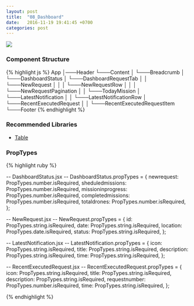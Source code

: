 ```yaml
---
layout: post
title:  "08_Dashboard"
date:   2016-11-19 19:41:45 +0700
categories: post
---
```


<img src="{{ site.github.url }}/images/posts/2016-11-19/08_Dashboard.jpg">

### Component Structure

{% highlight js %}
App
│───Header
└───Content
│   └───Breadcrumb
│   └───DashboardStatus
│   └───DashboardRequestTab
│   │   └───NewRequest
│   │   │   └───NewRequestRow
│   │   │   └───NewRequestPagination
│   │   └───TodayMission
│   └───LatestNotification
│   │   └───LatestNotificationRow
│   └───RecentExecutedRequest
│   │   └───RecentExecutedRequestItem
└───Footer
{% endhighlight %}

### Recommended Libraries

* [Table](https://jsfiddle.net/carlosrocha/xgde4uh0/)

### PropTypes

{% highlight ruby %}

-- DashboardStatus.jsx --
DashboardStatus.propTypes = {
  newrequest: PropTypes.number.isRequired,
  sheduledmissions: PropTypes.number.isRequired,
  missioninprogress: PropTypes.number.isRequired,
  completedmissions: PropTypes.number.isRequired,
  totaldrones: PropTypes.number.isRequired,
};

-- NewRequest.jsx --
NewRequest.propTypes = {
  id: PropTypes.string.isRequired,
  date: PropTypes.string.isRequired,
  location: PropTypes.date.isRequired,
  status: PropTypes.string.isRequired,
};

-- LatestNotification.jsx --
LatestNotification.propTypes = {
  icon: PropTypes.string.isRequired,
  title: PropTypes.string.isRequired,
  description: PropTypes.string.isRequired,
  time: PropTypes.string.isRequired,
};

-- RecentExecutedRequest.jsx --
RecentExecutedRequest.propTypes = {
  icon: PropTypes.string.isRequired,
  title: PropTypes.string.isRequired,
  description: PropTypes.string.isRequired,
  requestnumber: PropTypes.number.isRequired,
  time: PropTypes.string.isRequired,
};

{% endhighlight %}
